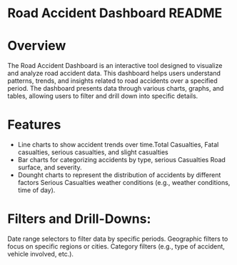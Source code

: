 # Road Accident Dashboard README
# Overview
The Road Accident Dashboard is an interactive tool designed to visualize and analyze road accident data. 
This dashboard helps users understand patterns, trends, and insights related to road accidents over a specified period. 
The dashboard presents data through various charts, graphs, and tables, allowing users to filter and drill down into specific details.
# Features

* Line charts to show accident trends over time.Total Casualties, Fatal casualties, serious casualties, and slight casualties
* Bar charts for categorizing accidents by type, serious Casualties Road surface, and severity.
* Dounght charts to represent the distribution of accidents by different factors Serious Casualties weather conditions (e.g., weather conditions, time of day).
# Filters and Drill-Downs:

Date range selectors to filter data by specific periods.
Geographic filters to focus on specific regions or cities.
Category filters (e.g., type of accident, vehicle involved, etc.).
